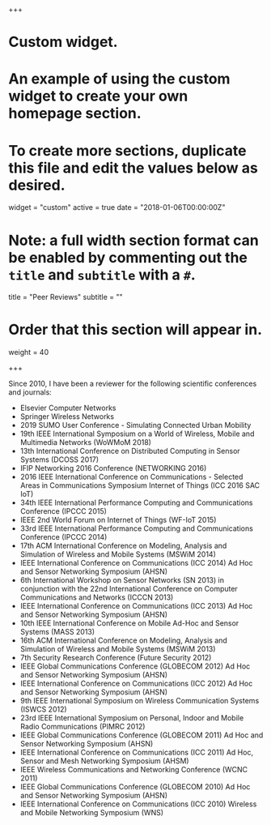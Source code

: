 +++
# Custom widget.
# An example of using the custom widget to create your own homepage section.
# To create more sections, duplicate this file and edit the values below as desired.
widget = "custom"
active = true
date = "2018-01-06T00:00:00Z"

# Note: a full width section format can be enabled by commenting out the `title` and `subtitle` with a `#`.
title = "Peer Reviews"
subtitle = ""

# Order that this section will appear in.
weight = 40

+++

Since 2010, I have been a reviewer for the following scientific conferences and journals:

- Elsevier Computer Networks
- Springer Wireless Networks
- 2019 SUMO User Conference - Simulating Connected Urban Mobility
- 19th IEEE International Symposium on a World of Wireless, Mobile and Multimedia Networks (WoWMoM 2018)
- 13th International Conference on Distributed Computing in Sensor Systems (DCOSS 2017)
- IFIP Networking 2016 Conference (NETWORKING 2016)
- 2016 IEEE International Conference on Communications - Selected Areas in Communications Symposium Internet of Things (ICC 2016 SAC IoT)
- 34th IEEE International Performance Computing and Communications Conference (IPCCC 2015)
- IEEE 2nd World Forum on Internet of Things (WF-IoT 2015)
- 33rd IEEE International Performance Computing and Communications Conference (IPCCC 2014)
- 17th ACM International Conference on Modeling, Analysis and Simulation of Wireless and Mobile Systems (MSWiM 2014)
- IEEE International Conference on Communications (ICC 2014) Ad Hoc and Sensor Networking Symposium (AHSN)
- 6th International Workshop on Sensor Networks (SN 2013) in conjunction with the 22nd International Conference on Computer Communications and Networks (ICCCN 2013)
- IEEE International Conference on Communications (ICC 2013) Ad Hoc and Sensor Networking Symposium (AHSN)
- 10th IEEE International Conference on Mobile Ad-Hoc and Sensor Systems (MASS 2013)
- 16th ACM International Conference on Modeling, Analysis and Simulation of Wireless and Mobile Systems (MSWiM 2013)
- 7th Security Research Conference (Future Security 2012)
- IEEE Global Communications Conference (GLOBECOM 2012) Ad Hoc and Sensor Networking Symposium (AHSN)
- IEEE International Conference on Communications (ICC 2012) Ad Hoc and Sensor Networking Symposium (AHSN)
- 9th IEEE International Symposium on Wireless Communication Systems (ISWCS 2012)
- 23rd IEEE International Symposium on Personal, Indoor and Mobile Radio Communications (PIMRC 2012)
- IEEE Global Communications Conference (GLOBECOM 2011) Ad Hoc and Sensor Networking Symposium (AHSN)
- IEEE International Conference on Communications (ICC 2011) Ad Hoc, Sensor and Mesh Networking Symposium (AHSM)
- IEEE Wireless Communications and Networking Conference (WCNC 2011)
- IEEE Global Communications Conference (GLOBECOM 2010) Ad Hoc and Sensor Networking Symposium (AHSN)
- IEEE International Conference on Communications (ICC 2010) Wireless and Mobile Networking Symposium (WNS)

